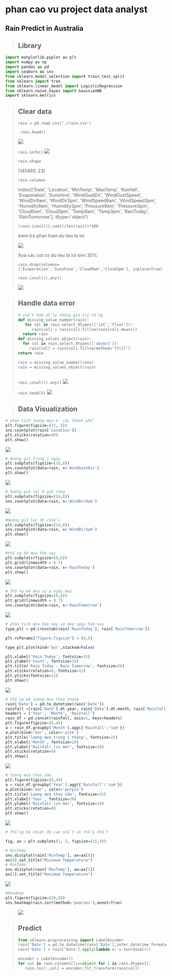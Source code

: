 # phan cao vu project data analyst 

## Rain Predict in Australia

>## Library 
```py  
import matplotlib.pyplot as plt
import numpy as np
import pandas as pd 
import seaborn as sns
from sklearn.model_selection import train_test_split
from sklearn import tree
from sklearn.linear_model import LogisticRegression
from sklearn.naive_bayes import GaussianNB
import sklearn.metrics 
```
>## Clear data 
>```rain = pd.read_csv('./rain.csv')```
>
>``` rain.head()```
>
> ![](https://scontent.fsgn2-4.fna.fbcdn.net/v/t39.30808-6/322554606_1106347593363691_2001542980926192804_n.jpg?_nc_cat=101&ccb=1-7&_nc_sid=730e14&_nc_ohc=fRGGtlEuVjcAX8hqcLu&_nc_ht=scontent.fsgn2-4.fna&oh=00_AfA6JnIrvPxDRxRCIHfRepsG761sOKPv2Gf0zlnqt4I15w&oe=63BFF7CF)
>
>```rain.info()```
> ![](https://scontent.fsgn2-1.fna.fbcdn.net/v/t39.30808-6/321123435_1233446584050469_4448477147016249291_n.jpg?_nc_cat=105&ccb=1-7&_nc_sid=730e14&_nc_ohc=WZPgOKsRxakAX-C6U07&_nc_ht=scontent.fsgn2-1.fna&oh=00_AfCThbxBj5Ai_NBKYPiUBBnpTgOWM-2Vek9LSaX8BwJgCw&oe=63C0FBC0)
>
>```rain.shape```
> 
>(145460, 23)
>
>```rain.columns```
>
> Index(['Date', 'Location', 'MinTemp', 'MaxTemp', 'Rainfall', 'Evaporation',
       'Sunshine', 'WindGustDir', 'WindGustSpeed', 'WindDir9am', 'WindDir3pm',
       'WindSpeed9am', 'WindSpeed3pm', 'Humidity9am', 'Humidity3pm',
       'Pressure9am', 'Pressure3pm', 'Cloud9am', 'Cloud3pm', 'Temp9am',
       'Temp3pm', 'RainToday', 'RainTomorrow'],
      dtype='object')
>
>```(rain.isnull().sum()/len(rain))*100```
>
> kiem tra phan tram du lieu bi loi
>
> ![](https://scontent.fsgn2-7.fna.fbcdn.net/v/t39.30808-6/321400179_1230139244266428_7745902574709622622_n.jpg?_nc_cat=100&ccb=1-7&_nc_sid=730e14&_nc_ohc=0F89dpPkprsAX8fmpjq&_nc_oc=AQkFgR3iWEBGcagr2wwaWT33FlMeOYb6vZrAVR1PqmIolE3ZKL8kCsbRldj2r_ISAtQ&tn=Fxsbeo8P-gREppb6&_nc_ht=scontent.fsgn2-7.fna&oh=00_AfCaJLyBooBN_TmuC70MZOqh8tp33MJp4mJ7fERwpO83Ew&oe=63C0C720)
>
> Xoa cac cot co du lieu bi loi tren 30%
>
>```rain.drop(columns=['Evaporation','Sunshine','Cloud9am','Cloud3pm'], inplace=True)```
>
> ```rain.isnull().any()```
>
> ![](https://scontent.fsgn2-5.fna.fbcdn.net/v/t39.30808-6/323773468_5799695793419638_6530623469781198235_n.jpg?_nc_cat=104&ccb=1-7&_nc_sid=730e14&_nc_ohc=sIba56fgT3gAX8GQfDC&_nc_ht=scontent.fsgn2-5.fna&oh=00_AfDjYWwLoay_Fd7fzi8WWbtumi6Mh-uLbUviHo0Hg0xgoA&oe=63C16A7B)
>

>## Handle data error 
>
> ```py
> # viết hàm xữ lý những giá trị rỗng 
>def missing_value_number(rain):
>    for col in rain.select_dtypes(['int','float']):
>       rain[col] = rain[col].fillna(rain[col].mean())
 >   return rain
>def missing_values_object(rain):
 >   for col in rain.select_dtypes(['object']):
>      rain[col] = rain[col].fillna(method='ffill')
   > return rain
>
> rain = missing_value_number(rain)
> rain = missing_values_object(rain)
>    
> ```
>```rain.isnull().any()```
> ![](https://scontent.fsgn2-8.fna.fbcdn.net/v/t39.30808-6/323884504_3429187710692457_6527387128568250653_n.jpg?_nc_cat=102&ccb=1-7&_nc_sid=730e14&_nc_ohc=3-L_64X1kg0AX-dZMYl&_nc_ht=scontent.fsgn2-8.fna&oh=00_AfBNbgST5OHPpzN0hvTztZq0OX3ejI_kwQaPc3PVAgwntA&oe=63C0B3EF)
>
> ```rain.head(5)```
> ![](https://scontent.fsgn2-5.fna.fbcdn.net/v/t39.30808-6/324244551_1314788102432304_1626457060402488696_n.jpg?_nc_cat=106&ccb=1-7&_nc_sid=730e14&_nc_ohc=KtVVWsbV9rQAX9P8XO8&_nc_ht=scontent.fsgn2-5.fna&oh=00_AfDyqMGFic_9BL0WEhJOyzyT1HKzXlm9FcGAq2BOmIAGBQ&oe=63C16526)
>

>## Data Visualization
```py
# phân tích lượng mưa ở các thành phố
plt.figure(figsize=(15, 5))
sns.countplot(rain['Location'])
plt.xticks(rotation=90)
plt.show()
```
![](https://scontent.fsgn2-6.fna.fbcdn.net/v/t39.30808-6/320607255_741050664017486_5788331605001028882_n.jpg?_nc_cat=111&ccb=1-7&_nc_sid=730e14&_nc_ohc=7i5BlUUmtegAX8m0LhK&tn=Fxsbeo8P-gREppb6&_nc_ht=scontent.fsgn2-6.fna&oh=00_AfCUlpwXoH1l32-wO9HNxBGOKSjPDojCBE2hdb14rc0JFQ&oe=63C044D7)
```py
# Hướng gió trong 1 ngày 
plt.subplots(figsize=(16,8))
sns.countplot(data=rain, x='WindGustDir')
plt.show()
```
![](https://scontent.fsgn2-4.fna.fbcdn.net/v/t39.30808-6/323779747_1176914856275681_656325554053622985_n.jpg?_nc_cat=101&ccb=1-7&_nc_sid=730e14&_nc_ohc=N2a_1yXsX3kAX-6N0mT&_nc_ht=scontent.fsgn2-4.fna&oh=00_AfAbxB2c7QKE7blkcE_6TpJWA1V6mYXPUXQVRnDUl37l6w&oe=63C0CA86)
```py
# hướng gió lúc 9 giờ sáng
plt.subplots(figsize=(16,8))
sns.countplot(data=rain, x='WindDir9am')
```
![](https://scontent.fsgn2-7.fna.fbcdn.net/v/t39.30808-6/324030266_691189435809787_548453563519752509_n.jpg?_nc_cat=108&ccb=1-7&_nc_sid=730e14&_nc_ohc=6Q-qJRx3SLwAX_FDAR3&_nc_ht=scontent.fsgn2-7.fna&oh=00_AfBpppGgiNT96v-NpsJT4IG9DLNiL28U70DJ4VKcfW-ncw&oe=63BFF8F8)
```py
#Hướng gió lúc 3h chiều
plt.subplots(figsize=(16,8))
sns.countplot(data=rain, x='WindDir3pm')
plt.show()
```

![](https://scontent.fsgn2-7.fna.fbcdn.net/v/t39.30808-6/324193363_1019030055681280_6270629457741751171_n.jpg?_nc_cat=100&ccb=1-7&_nc_sid=730e14&_nc_ohc=oWBMzynrn90AX_jq3t0&_nc_ht=scontent.fsgn2-7.fna&oh=00_AfBQHYbbYhwiD1MwBd94iowoxGdlBs8gVL4yeafKpvjhuw&oe=63C1387F)

```py
#thống kê mưa hôm nay
plt.subplots(figsize=(8,6))
plt.grid(linewidth = 0.7)
sns.countplot(data=rain, x='RainToday')
plt.show()
```
![](https://scontent.fsgn2-4.fna.fbcdn.net/v/t39.30808-6/323891858_2321246314724476_4014210184603935052_n.jpg?_nc_cat=109&ccb=1-7&_nc_sid=730e14&_nc_ohc=fnySdwlX3IcAX_Xb4TL&tn=Fxsbeo8P-gREppb6&_nc_ht=scontent.fsgn2-4.fna&oh=00_AfAcoxoP9KLWqeDWGFkwiue3P7dvQReVGGPuPMeyk66jEA&oe=63C053D6)

```py 
# Thống kê mưa của ngày mai 
plt.subplots(figsize=(8,6))
plt.grid(linewidth = 0.7)
sns.countplot(data=rain, x='RainTomorrow')
```
![](https://scontent.fsgn2-7.fna.fbcdn.net/v/t39.30808-6/323708089_838308060583883_4736750582155495912_n.jpg?_nc_cat=108&ccb=1-7&_nc_sid=730e14&_nc_ohc=dLiuehWBcr4AX9N_EKh&_nc_ht=scontent.fsgn2-7.fna&oh=00_AfAGPtSKWB6Zpr0xKtECELPVtrFSgojJCQLemBxEzBmkqA&oe=63C0C3D8)
```py
# phân tích mưa hôm nay và mưa ngày hôm sau
type_plt = pd.crosstab(rain['RainToday'], rain['RainTomorrow'])

plt.rcParams["figure.figsize"] = (8,5)

type_plt.plot(kind='bar',stacked=False)

plt.xlabel('Rain Today', fontsize=15)
plt.ylabel('Count', fontsize=15)
plt.title('Rain Today - Rain Tomorrow', fontsize=20)
plt.xticks(rotation=0, fontsize=12)
plt.yticks(fontsize=12)
plt.show()
```
![](https://scontent.fsgn2-1.fna.fbcdn.net/v/t39.30808-6/323274417_3471242959773060_754192413222184919_n.jpg?_nc_cat=107&ccb=1-7&_nc_sid=730e14&_nc_ohc=NWYmjpG21K0AX-Fz_uR&_nc_ht=scontent.fsgn2-1.fna&oh=00_AfDCbu1gjGTB6kkVhq7qO_Dfqiqgyr8wCxqO2puO5RtMFQ&oe=63C07E11)

```py 
# thống kê lượng mưa theo tháng
rain['Date'] = pd.to_datetime(rain['Date'])
rainfall =[rain['Date'].dt.year, rain['Date'].dt.month, rain['Rainfall']]
headers = ['Year', 'Month', 'Rainfall']
rain_df = pd.concat(rainfall, axis=1, keys=headers)
plt.figure(figsize=(8,4))
a = rain_df.groupby('Month').agg({'Rainfall':'sum'})
a.plot(kind='bar', color='pink')
plt.title('lượng mưa trong 1 tháng', fontsize=25)
plt.xlabel('Month', fontsize=20)
plt.ylabel('Rainfall (in mm)', fontsize=20)
plt.xticks(rotation=0)
plt.show()
```
![](https://scontent.fsgn2-4.fna.fbcdn.net/v/t39.30808-6/324335296_1236670713590765_8056266185610680102_n.jpg?_nc_cat=101&ccb=1-7&_nc_sid=730e14&_nc_ohc=Ohml8CyE7YgAX-2MOzO&_nc_oc=AQldFDWIMDUV5yctgHO203kKFRzmTsTpDhVCE0HiSpl3mK8f6uXg_z1RFdCYEkdnW-Q&_nc_ht=scontent.fsgn2-4.fna&oh=00_AfCrceKLL1StDOwRsE04PdxkphYWqd_tSkpF9XbA9IoraQ&oe=63BFF169)

```py
# lượng mưa theo năm 
plt.figure(figsize=(8,4))
a = rain_df.groupby('Year').agg({'Rainfall':'sum'})
a.plot(kind='bar', color='purple')
plt.title('Lượng mưa theo năm', fontsize=25)
plt.xlabel('Year', fontsize=20)
plt.ylabel('Rainfall (in mm)', fontsize=20)
plt.xticks(rotation=0)
plt.show()
```
![](https://scontent.fsgn2-4.fna.fbcdn.net/v/t39.30808-6/323640154_3325686464338128_3279593300219348627_n.jpg?_nc_cat=101&ccb=1-7&_nc_sid=730e14&_nc_ohc=RikqKfMF69QAX9fn62L&_nc_ht=scontent.fsgn2-4.fna&oh=00_AfATw7ATB0IsfWy5HibIFK8LErSOmirjJf8yxXHl6vMcfA&oe=63C1993A)

```py
# Thống kê nhiệt độ cao nhất và thấp nhất

fig, ax = plt.subplots(1, 2, figsize=(15,5))

# MinTemp
sns.distplot(rain['MinTemp'], ax=ax[0])
ax[0].set_title("Minimum Temperature")
# MaxTemp
sns.distplot(rain['MaxTemp'], ax=ax[1])
ax[1].set_title("Maximum Temperature")

```

![](https://scontent.fsgn2-8.fna.fbcdn.net/v/t39.30808-6/323866060_861987671715053_4785322054252018153_n.jpg?_nc_cat=102&ccb=1-7&_nc_sid=730e14&_nc_ohc=fTl8xJvOFxMAX-VxKKU&_nc_ht=scontent.fsgn2-8.fna&oh=00_AfC0P2tMwNpfw8hvVxndLYQUNpq2UA7l0qSMMFeCIIo0Rg&oe=63C0BDE7)

```py
#headmap 
plt.figure(figsize=(20,9))
sns.heatmap(rain.corr(method='pearson'),annot=True)

```


>![](https://scontent.fsgn2-4.fna.fbcdn.net/v/t39.30808-6/324308149_1233919684209851_6898636663263980159_n.jpg?_nc_cat=109&ccb=1-7&_nc_sid=730e14&_nc_ohc=sN386es9-pAAX8-i_Qu&tn=Fxsbeo8P-gREppb6&_nc_ht=scontent.fsgn2-4.fna&oh=00_AfBQaS8oVUyzBJgv7_dlEpGb7wQQ7it93dO7IWINzTdOuA&oe=63C17D8E)

>## Predict 
>```py
>from sklearn.preprocessing import LabelEncoder
>rain['Date'] = pd.to_datetime(rain['Date'],infer_datetime_format=True)
>rain['Date'] = rain['Date'].apply(lambda x: x.toordinal())
>
>encoder = LabelEncoder()
>for col in rain.columns[[i==object for i in rain.dtypes]]:
>    rain.loc[:,col] = encoder.fit_transform(rain[col])
>

